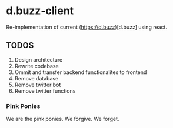 # d.buzz-client
Re-implementation of current (https://d.buzz)[d.buzz] using react.

## TODOS

1. Design architecture
2. Rewrite codebase 
3. Ommit and transfer backend functionalites to frontend
4. Remove database
5. Remove twitter bot
6. Remove twitter functions

### Pink Ponies

We are the pink ponies. We forgive. We forget.
